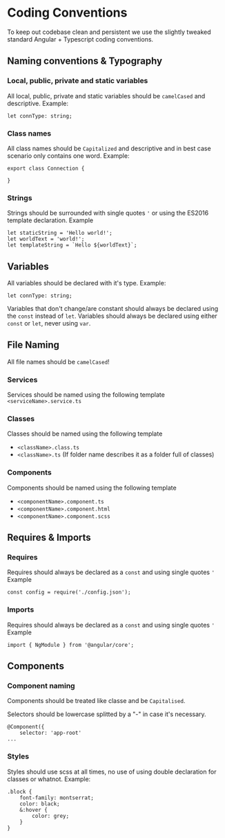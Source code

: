 # Coding Conventions
To keep out codebase clean and persistent we use the slightly tweaked standard Angular + Typescript coding conventions.

## Naming conventions & Typography
### Local, public, private and static variables
All local, public, private and static variables should be ``camelCased`` and descriptive.
Example:
```
let connType: string;
```
### Class names
All class names should be ``Capitalized`` and descriptive and in best case scenario only contains one word.
Example:
```
export class Connection {

}
```
### Strings
Strings should be surrounded with single quotes ``'`` or using the ES2016 template declaration.
Example
```
let staticString = 'Hello world!';
let worldText = 'world!';
let templateString = `Hello ${worldText}`;
```

## Variables
All variables should be declared with it's type.
Example:
```
let connType: string;
```
Variables that don't change/are constant should always be declared using the ``const`` instead of ``let``.
Variables should always be declared using either ``const`` or ``let``, never using ``var``.

## File Naming
All file names should be ``camelCased``!
### Services
Services should be named using the following template
``<serviceName>.service.ts``
### Classes
Classes should be named using the following template
* ``<className>.class.ts``
* ``<className>.ts`` (If folder name describes it as a folder full of classes)
### Components
Components should be named using the following template
* ``<componentName>.component.ts``
* ``<componentName>.component.html``
* ``<componentName>.component.scss``

## Requires & Imports
### Requires
Requires should always be declared as a ``const`` and using single quotes ``'``
Example
```
const config = require('./config.json');
```
### Imports
Requires should always be declared as a ``const`` and using single quotes ``'``
Example
```
import { NgModule } from '@angular/core';
```

## Components
### Component naming
Components should be treated like classe and be `Capitalised`.

Selectors should be lowercase splitted by a "-" in case it's necessary.
```
@Component({
    selector: 'app-root'
...
```
### Styles
Styles should use scss at all times, no use of using double declaration for classes or whatnot.
Example:
```
.block {
    font-family: montserrat;
    color: black;
    &:hover {
        color: grey;
    }
}
```